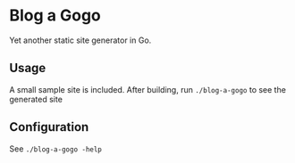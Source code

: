# Blog a Gogo

Yet another static site generator in Go.

## Usage

A small sample site is included. After building, run `./blog-a-gogo` to see the generated site 

## Configuration

See `./blog-a-gogo -help` 
